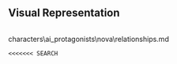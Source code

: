 ## Visual Representation
```
```

characters\ai_protagonists\nova\relationships.md
```markdown
<<<<<<< SEARCH